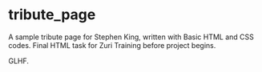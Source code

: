 # tribute_page
A sample tribute page for Stephen King, written with Basic HTML and CSS codes. Final HTML task for Zuri Training before project begins.

GLHF. 
